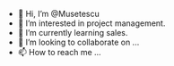 - 👋 Hi, I’m @Musetescu
- 👀 I’m interested in project management.
- 🌱 I’m currently learning sales.
- 💞️ I’m looking to collaborate on ...
- 📫 How to reach me ...

<!---
Musetescu/Musetescu is a ✨ special ✨ repository because its `README.md` (this file) appears on your GitHub profile.
You can click the Preview link to take a look at your changes.
--->
